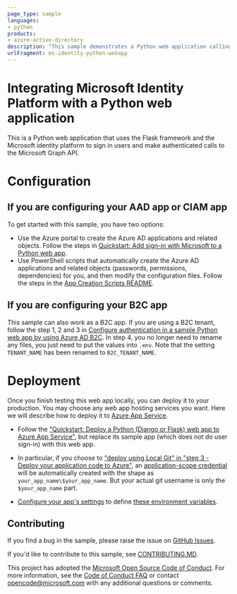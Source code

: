 ```yaml
---
page_type: sample
languages:
- python
products:
- azure-active-directory
description: "This sample demonstrates a Python web application calling a Microsoft Graph that is secured using Azure Active Directory."
urlFragment: ms-identity-python-webapp
---
```

# Integrating Microsoft Identity Platform with a Python web application

This is a Python web application that uses the Flask framework and the Microsoft identity platform to sign in users and make authenticated calls to the Microsoft Graph API.

# Configuration

## If you are configuring your AAD app or CIAM app

To get started with this sample, you have two options:

* Use the Azure portal to create the Azure AD applications and related objects. Follow the steps in
  [Quickstart: Add sign-in with Microsoft to a Python web app](https://docs.microsoft.com/azure/active-directory/develop/web-app-quickstart?pivots=devlang-python).
* Use PowerShell scripts that automatically create the Azure AD applications and related objects (passwords, permissions, dependencies) for you, and then modify the configuration files. Follow the steps in the [App Creation Scripts README](./AppCreationScripts/AppCreationScripts.md).

## If you are configuring your B2C app

This sample can also work as a B2C app. If you are using a B2C tenant,
follow the step 1, 2 and 3 in
[Configure authentication in a sample Python web app by using Azure AD B2C](https://learn.microsoft.com/en-us/azure/active-directory-b2c/configure-authentication-sample-python-web-app).
In step 4, you no longer need to rename any files,
you just need to put the values into `.env`.
Note that the setting `TENANT_NAME` has been renamed to `B2C_TENANT_NAME`.


# Deployment

Once you finish testing this web app locally, you can deploy it to your production.
You may choose any web app hosting services you want.
Here we will describe how to deploy it to
[Azure App Service](https://azure.microsoft.com/en-us/products/app-service).

* Follow the ["Quickstart: Deploy a Python (Django or Flask) web app to Azure App Service"](https://learn.microsoft.com/en-us/azure/app-service/quickstart-python),
  but replace its sample app (which does not do user sign-in) with this web app.

* In particular, if you choose to ["deploy using Local Git" in "step 3 - Deploy your application code to Azure"](https://learn.microsoft.com/en-us/azure/app-service/quickstart-python?tabs=flask%2Cwindows%2Cazure-cli%2Clocal-git-deploy%2Cdeploy-instructions-azportal%2Cterminal-bash%2Cdeploy-instructions-zip-azcli#3---deploy-your-application-code-to-azure),
  an [application-scope credential](https://learn.microsoft.com/en-us/azure/app-service/deploy-configure-credentials?tabs=portal#appscope)
  will be automatically created with the shape as `your_app_name\$your_app_name`.
  But your actual git username is only the `$your_app_name` part.

* [Configure your app's settings](https://learn.microsoft.com/en-us/azure/app-service/configure-common?tabs=portal#configure-app-settings) to define [these environment variables](https://github.com/Azure-Samples/ms-identity-python-webapp/blob/main/.env.sample).


## Contributing

If you find a bug in the sample, please raise the issue on [GitHub Issues](../../issues).

If you'd like to contribute to this sample, see [CONTRIBUTING.MD](/CONTRIBUTING.md).

This project has adopted the [Microsoft Open Source Code of Conduct](https://opensource.microsoft.com/codeofconduct/). For more information, see the [Code of Conduct FAQ](https://opensource.microsoft.com/codeofconduct/faq/) or contact [opencode@microsoft.com](mailto:opencode@microsoft.com) with any additional questions or comments.
